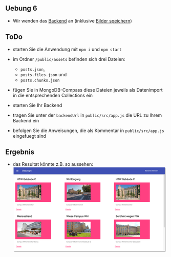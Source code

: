 ## Uebung 6

- Wir wenden das [Backend](https://freiheit.f4.htw-berlin.de/ikt/backend/#backend-rest-server) an (inklusive [Bilder speichern](https://freiheit.f4.htw-berlin.de/ikt/images/#backend-erweiterung-um-das-speichern-von-bildern))

## ToDo

- starten Sie die Anwendung mit `npm i` und `npm start`
- im Ordner `/public/assets` befinden sich drei Dateien:

  - `posts.json`,
  - `posts.files.json` und
  - `posts.chunks.json`

- fügen Sie in MongoDB-Compass diese Dateien jeweils als Datenimport in die entsprechenden Collections ein
- starten Sie Ihr Backend
- tragen Sie unter der `backendUrl` in `public/src/app.js` die URL zu Ihrem Backend ein
- befolgen Sie die Anweisungen, die als Kommentar in `public/src/app.js` eingefuegt sind

## Ergebnis

- das Resultat könnte z.B. so aussehen:
![nachGET](./public/src/images/result.png)

